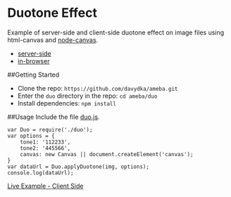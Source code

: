 # Duotone Effect
Example of server-side and client-side duotone effect on image files using html-canvas and [node-canvas](https://github.com/Automattic/node-canvas).

* [server-side](https://github.com/davydka/ameba/blob/master/duo/js/cli.js)
* [in-browser](https://github.com/davydka/ameba/blob/master/duo/js/browser.js)

##Getting Started
* Clone the repo: `https://github.com/davydka/ameba.git`
* Enter the `duo` directory in the repo: `cd ameba/duo`
* Install dependencies: `npm install`

##Usage
Include the file [duo.js](https://github.com/davydka/ameba/blob/master/duo/js/duo.js).
```
var Duo = require('./duo');
var options = {
	tone1: '112233',
	tone2: '445566',
	canvas: new Canvas || document.createElement('canvas');
}
var dataUrl = Duo.applyDuotone(img, options);
console.log(dataUrl);
```

[Live Example - Client Side](http://107.170.100.207:8091/duo/)
